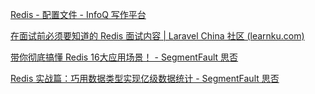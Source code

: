 [Redis - 配置文件 - InfoQ 写作平台](https://xie.infoq.cn/article/e1c173d50f30d1eff65e293e1)

[在面试前必须要知道的 Redis 面试内容 | Laravel China 社区 (learnku.com)](https://learnku.com/articles/22363)

[带你彻底搞懂 Redis 16大应用场景！ - SegmentFault 思否](https://segmentfault.com/a/1190000040465231)

[Redis 实战篇：巧用数据类型实现亿级数据统计 - SegmentFault 思否](https://segmentfault.com/a/1190000040473964)